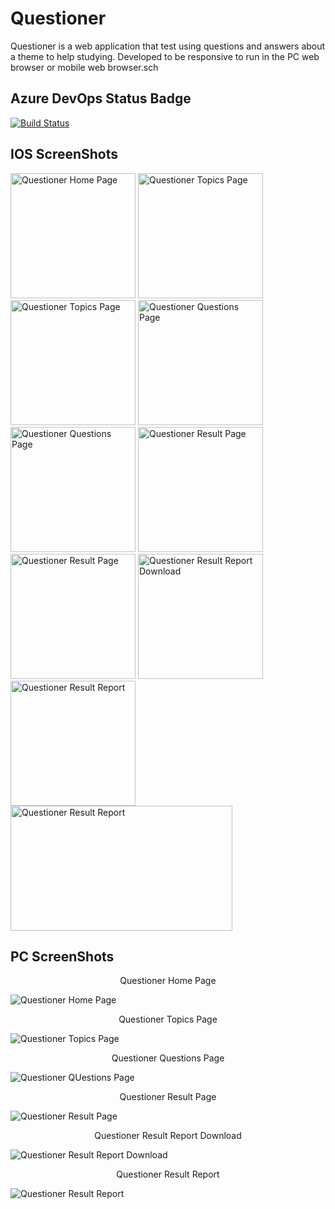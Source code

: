# Questioner
Questioner is a web application that test using questions and answers about a theme to help studying. Developed to be responsive to run in the PC web browser or mobile web browser.sch

## Azure DevOps Status Badge
[![Build Status](https://dev.azure.com/htapps/GitHub/_apis/build/status/henriq-toledo.questioner?branchName=master)](https://dev.azure.com/htapps/GitHub/_build/latest?definitionId=1&branchName=master)

## IOS ScreenShots

<img src="screenshots/ios/01-questioner-home-page.png" alt="Questioner Home Page" width="200">
<img src="screenshots/ios/02-questioner-topics-page-1.png" alt="Questioner Topics Page" width="200">
<img src="screenshots/ios/03-questioner-topics-page-2.png" alt="Questioner Topics Page" width="200">
<img src="screenshots/ios/04-questioner-questions-page-1.png" alt="Questioner Questions Page" width="200">
<img src="screenshots/ios/05-questioner-questions-page-2.png" alt="Questioner Questions Page" width="200">
<img src="screenshots/ios/06-questioner-result-page-1.png" alt="Questioner Result Page" width="200">
<img src="screenshots/ios/07-questioner-result-page-2.png" alt="Questioner Result Page" width="200">
<img src="screenshots/ios/08-questioner-result-report-download.png" alt="Questioner Result Report Download" width="200">
<img src="screenshots/ios/09-questioner-result-report-1.png" alt="Questioner Result Report" width="200">
<img src="screenshots/ios/10-questioner-result-report-2.png" alt="Questioner Result Report" width="355" height="200"  style="vertical-align:top">

## PC ScreenShots

<p style="text-align:center">Questioner Home Page</p>
<img src="screenshots/pc/01-questioner-home-page.png" alt="Questioner Home Page">

<p style="text-align:center">Questioner Topics Page</p>
<img src="screenshots/pc/02-questioner-topics-page.png" alt="Questioner Topics Page">

<p style="text-align:center">Questioner Questions Page</p>
<img src="screenshots/pc/03-questioner-questions-page.png" alt="Questioner QUestions Page">

<p style="text-align:center">Questioner Result Page</p>
<img src="screenshots/pc/04-questioner-result-page.png" alt="Questioner Result Page">

<p style="text-align:center">Questioner Result Report Download</p>
<img src="screenshots/pc/05-questioner-result-report-download.png" alt="Questioner Result Report Download">

<p style="text-align:center">Questioner Result Report</p>
<img src="screenshots/pc/06-questioner-result-report.png" alt="Questioner Result Report">